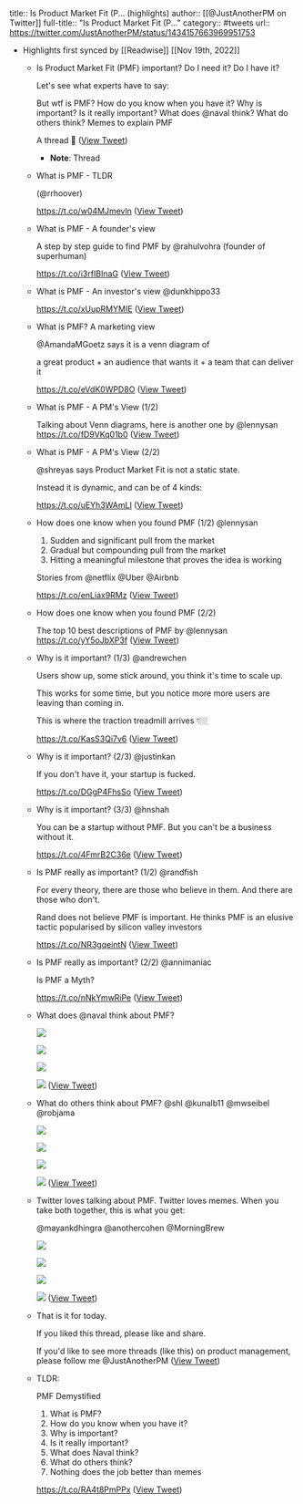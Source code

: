 title:: Is Product Market Fit (P... (highlights)
author:: [[@JustAnotherPM on Twitter]]
full-title:: "Is Product Market Fit (P..."
category:: #tweets
url:: https://twitter.com/JustAnotherPM/status/1434157663969951753

- Highlights first synced by [[Readwise]] [[Nov 19th, 2022]]
	- Is Product Market Fit (PMF) important? 
	  Do I need it? 
	  Do I have it?
	  
	  Let's see what experts have to say:
	  
	  But wtf is PMF?
	  How do you know when you have it?
	  Why is important?
	  Is it really important?
	  What does @naval think?
	  What do others think?
	  Memes to explain PMF
	  
	  A thread 🧵 ([View Tweet](https://twitter.com/JustAnotherPM/status/1434157663969951753))
		- **Note**: Thread
	- What is PMF - TLDR
	  
	  (@rrhoover)
	  
	  https://t.co/w04MJmevln ([View Tweet](https://twitter.com/JustAnotherPM/status/1434157665156927495))
	- What is PMF - A founder's view
	  
	  A step by step guide to find PMF by @rahulvohra (founder of superhuman)
	  
	  https://t.co/i3rfIBInaG ([View Tweet](https://twitter.com/JustAnotherPM/status/1434157666415230977))
	- What is PMF - An investor's view
	  @dunkhippo33 
	  
	  https://t.co/xUupRMYMIE ([View Tweet](https://twitter.com/JustAnotherPM/status/1434157667786756106))
	- What is PMF? A marketing view
	  
	  @AmandaMGoetz says it is a venn diagram of
	  
	  a great product 
	  + 
	  an audience that wants it
	  + 
	  a team that can deliver it
	  
	  https://t.co/eVdK0WPD8O ([View Tweet](https://twitter.com/JustAnotherPM/status/1434157669061824512))
	- What is PMF -  A PM's View (1/2) 
	  
	  Talking about Venn diagrams, here is another one by @lennysan 
	  https://t.co/fD9VKq01b0 ([View Tweet](https://twitter.com/JustAnotherPM/status/1434157670433378308))
	- What is PMF -  A PM's View (2/2) 
	  
	  @shreyas says Product Market Fit is not a static state.
	  
	  Instead it is dynamic, and can be of 4 kinds:
	  
	  https://t.co/uEYh3WAmLI ([View Tweet](https://twitter.com/JustAnotherPM/status/1434157671817437187))
	- How does one know when you found PMF (1/2)
	  @lennysan 
	  
	  1. Sudden and significant pull from the market
	  2. Gradual but compounding pull from the market
	  3. Hitting a meaningful milestone that proves the idea is working
	  
	  Stories from @netflix @Uber @Airbnb 
	  
	  https://t.co/enLiax9RMz ([View Tweet](https://twitter.com/JustAnotherPM/status/1434157673180655622))
	- How does one know when you found PMF (2/2)
	  
	  The top 10 best descriptions of PMF by @lennysan 
	  https://t.co/yY5oJbXP3f ([View Tweet](https://twitter.com/JustAnotherPM/status/1434157674627616768))
	- Why is it important? (1/3) @andrewchen 
	  
	  Users show up, some stick around, you think it's time to scale up.
	  
	  This works for some time, but you notice more more users are leaving than coming in.
	  
	  This is where the traction treadmill arrives 👇🏼
	  
	  https://t.co/KasS3Qi7v6 ([View Tweet](https://twitter.com/JustAnotherPM/status/1434157675990827017))
	- Why is it important? (2/3) @justinkan 
	  
	  If you don't have it, your startup is fucked.
	  
	  https://t.co/DGgP4FhsSo ([View Tweet](https://twitter.com/JustAnotherPM/status/1434157677593178116))
	- Why is it important? (3/3) @hnshah
	  
	  You can be a startup without PMF.
	  But you can't be a business without it.
	  
	  https://t.co/4FmrB2C36e ([View Tweet](https://twitter.com/JustAnotherPM/status/1434157678998142977))
	- Is PMF really as important? (1/2) @randfish 
	  
	  For every theory, there are those who believe in them. And there are those who don't.
	  
	  Rand does not believe PMF is important. He thinks PMF is an elusive tactic popularised by silicon valley investors
	  
	  https://t.co/NR3gqeintN ([View Tweet](https://twitter.com/JustAnotherPM/status/1434157680336142340))
	- Is PMF really as important? (2/2) @annimaniac 
	  
	  Is PMF a Myth?
	  
	  https://t.co/nNkYmwRiPe ([View Tweet](https://twitter.com/JustAnotherPM/status/1434157681900666883))
	- What does @naval think about PMF? 
	  
	  ![](https://pbs.twimg.com/media/E-cm0QXUcAkvQjq.png) 
	  
	  ![](https://pbs.twimg.com/media/E-cm0W8VkAANnMo.png) 
	  
	  ![](https://pbs.twimg.com/media/E-cm0eMUYAQxncB.png) 
	  
	  ![](https://pbs.twimg.com/media/E-cm0nhVkAwUmAn.png) ([View Tweet](https://twitter.com/JustAnotherPM/status/1434157693099339776))
	- What do others think about PMF?
	  @shl
	  @kunalb11
	  @mwseibel
	  @robjama 
	  
	  ![](https://pbs.twimg.com/media/E-cm00WVgAAyhMW.png) 
	  
	  ![](https://pbs.twimg.com/media/E-cm07xUUAYNLap.png) 
	  
	  ![](https://pbs.twimg.com/media/E-cm1C7VkAI22b-.png) 
	  
	  ![](https://pbs.twimg.com/media/E-cm1KAVcBAJnQo.png) ([View Tweet](https://twitter.com/JustAnotherPM/status/1434157702368792583))
	- Twitter loves talking about PMF. 
	  Twitter loves memes. 
	  When you take both together, this is what you get:
	  
	  @mayankdhingra 
	  @anothercohen 
	  @MorningBrew 
	  
	  ![](https://pbs.twimg.com/media/E-cm1auVIAAWj_z.png) 
	  
	  ![](https://pbs.twimg.com/media/E-cm1mjVEAgq7Ks.png) 
	  
	  ![](https://pbs.twimg.com/media/E-cm10sVEAEF6TS.png) 
	  
	  ![](https://pbs.twimg.com/media/E-cm2CrVIAk9EFk.png) ([View Tweet](https://twitter.com/JustAnotherPM/status/1434157718584004613))
	- That is it for today.
	  
	  If you liked this thread, please like and share.
	  
	  If you'd like to see more threads (like this) on product management, please follow me @JustAnotherPM ([View Tweet](https://twitter.com/JustAnotherPM/status/1434157720374951944))
	- TLDR:
	  
	  PMF Demystified
	  
	  1. What is PMF?
	  2. How do you know when you have it?
	  3. Why is important?
	  4. Is it really important?
	  5. What does Naval think?
	  6. What do others think?
	  7. Nothing does the job better than memes
	  
	  https://t.co/RA4t8PmPPx ([View Tweet](https://twitter.com/JustAnotherPM/status/1434175732494835714))